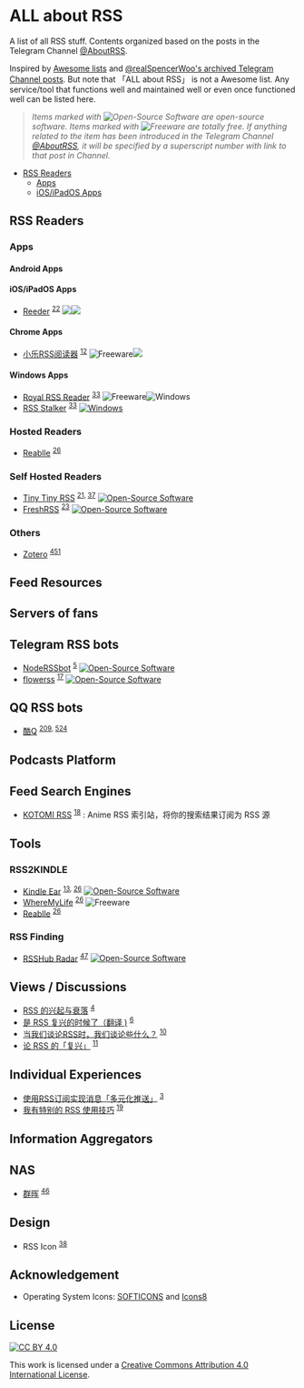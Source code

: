 # ALL about RSS

A list of all RSS stuff. Contents organized based on the posts in the Telegram Channel [@AboutRSS](https://t.me/s/aboutrss).

Inspired by [Awesome lists](https://github.com/sindresorhus/awesome) and [@realSpencerWoo's archived Telegram Channel posts](https://t.me/realSpencerWoo/63). But note that 「ALL about RSS」 is not a Awesome list. Any service/tool that functions well and maintained well or even once functioned well can be listed here.

> _Items marked with ![Open-Source Software][oss icon] are open-source software. Items marked with ![Freeware][freeware icon] are totally free. If anything related to the item has been introduced in the Telegram Channel [@AboutRSS](https://t.me/s/aboutrss), it will be specified by a superscript number with link to that post in Channel._

- [RSS Readers](#rss-readers)
  - [Apps](#Apps)
  - [iOS/iPadOS Apps](#iosipados-apps)

## RSS Readers

### Apps

#### Android Apps

#### iOS/iPadOS Apps

- [Reeder](https://reederapp.com/) <sup>[22](https://t.me/aboutrss/22)</sup> [![][iPhone icon]](https://itunes.apple.com/us/app/reeder-4/id1449412357?ls=1&mt=8)[![][Mac icon]](https://itunes.apple.com/us/app/reeder-4/id1449412482?ls=1&mt=12)

#### Chrome Apps

- [小乐RSS阅读器](https://sites.google.com/site/zzllrrrssreader/) <sup>[12](https://t.me/aboutrss/12)</sup> ![Freeware][freeware icon][![][Chrome icon]](https://chrome.google.com/webstore/detail/zzllrr-rss-reader-local/aphanomkkjgledipighdfjnilhfenpam)

#### Windows Apps

- [Royal RSS Reader](http://the-sz.com/products/royal/) <sup>[33](https://t.me/aboutrss/33)</sup> ![Freeware][freeware icon]![Windows][Windows icon]
- [RSS Stalker](https://blog.richasy.cn/document/rss/) <sup>[33](https://t.me/aboutrss/33)</sup> [![Windows][Windows icon]](https://www.microsoft.com/store/productId/9N85PV1RJD6V)

### Hosted Readers

- [Reablle](https://reabble.com/) <sup>[26](https://t.me/aboutrss/26)</sup>

### Self Hosted Readers

- [Tiny Tiny RSS](https://tt-rss.org) <sup>[21](https://t.me/aboutrss/21), [37](https://t.me/aboutrss/37)</sup> [![Open-Source Software][oss icon]](https://git.tt-rss.org/fox/tt-rss)
- [FreshRSS](https://freshrss.org) <sup>[23](https://t.me/aboutrss/23)</sup> [![Open-Source Software][oss icon]](https://github.com/FreshRSS/freshrss.org)

### Others

- [Zotero](https://zotero.org) <sup>[451](https://t.me/aboutrss/451)</sup>

## Feed Resources

## Servers of fans

## Telegram RSS bots

- [NodeRSSbot](https://t.me/NodeRSS_bot) <sup>[5](https://t.me/aboutrss/5)</sup> [![Open-Source Software][oss icon]](https://github.com/fengkx/NodeRSSBot)
- [flowerss](https://t.me/rssflowbot) <sup>[17](https://t.me/aboutrss/17)</sup> [![Open-Source Software][oss icon]](https://github.com/indes/flowerss-bot)

## QQ RSS bots

- [酷Q](https://cqp.cc/) <sup>[209](https://t.me/aboutrss/209), [524](https://t.me/aboutrss/524)</sup>

## Podcasts Platform

## Feed Search Engines

- [KOTOMI RSS](https://moe4sale.in/) <sup>[18](https://t.me/aboutrss/18)</sup> : Anime RSS 索引站，将你的搜索结果订阅为 RSS 源

## Tools

### RSS2KINDLE

- [Kindle Ear](https://github.com/cdhigh/KindleEar) <sup>[13](https://t.me/aboutrss/13), [26](https://t.me/aboutrss/26)</sup> [![Open-Source Software][oss icon]](https://github.com/cdhigh/KindleEar) 
- [WhereMyLife](http://wheremylife.cn/) <sup>[26](https://t.me/aboutrss/26)</sup> ![Freeware][freeware icon]
- [Reablle](https://reabble.com/) <sup>[26](https://t.me/aboutrss/26)</sup>

### RSS Finding

- [RSSHub Radar](https://chrome.google.com/webstore/detail/kefjpfngnndepjbopdmoebkipbgkggaa) <sup>[47](https://t.me/aboutrss/47)</sup> [![Open-Source Software][oss icon]](https://github.com/DIYgod/RSSHub-Radar) 

## Views / Discussions

- [RSS 的兴起与衰落](http://jandan.net/2018/10/14/the-rss.html) <sup>[4](https://t.me/aboutrss/4)</sup>
- [是 RSS 复兴的时候了（翻译 )](https://www.fengkx.top/post/translation-of-rss-revival/) <sup>[6](https://t.me/aboutrss/6)</sup>
- [当我们谈论RSS时，我们谈论些什么？](https://www.runningcheese.com/rss-feed) <sup>[10](https://t.me/aboutrss/10)</sup>
- [论 RSS 的「复兴」](https://sspai.com/post/43998) <sup>[11](https://t.me/aboutrss/11)</sup>


## Individual Experiences
- [使用RSS订阅实现消息「多元化推送」](https://www.newlearner.site/2019/05/11/rss.html) <sup>[3](https://t.me/aboutrss/3)</sup>
- [我有特别的 RSS 使用技巧](https://diygod.me/ohmyrss/index.html) <sup>[19](https://t.me/aboutrss/19)</sup>

## Information Aggregators

## NAS

- [群晖](https://www.synology.com/) <sup>[46](https://t.me/aboutrss/46)</sup>


## Design

- RSS Icon <sup>[38](https://t.me/aboutrss/38)</sup>

## Acknowledgement 

- Operating System Icons: [SOFTICONS](https://www.softicons.com/) and [Icons8](https://icons8.com)

## License

[![CC BY 4.0][cc-by-image]][cc-by]

This work is licensed under a [Creative Commons Attribution 4.0 International License][cc-by].

[cc-by]: http://creativecommons.org/licenses/by/4.0/
[cc-by-image]: https://i.creativecommons.org/l/by/4.0/88x31.png
[oss icon]: https://github.com/AboutRSS/ALL-about-RSS/raw/master/media/OSS.svg
[freeware icon]: https://github.com/AboutRSS/ALL-about-RSS/raw/master/media/free.svg
[Android icon]: https://github.com/AboutRSS/ALL-about-RSS/raw/master/media/android.png
[AppStore icon]: https://github.com/AboutRSS/ALL-about-RSS/raw/master/media/AppStore.png
[Mac icon]: https://github.com/AboutRSS/ALL-about-RSS/raw/master/media/icons8-mac-client-16.png
[iPhone icon]: https://github.com/AboutRSS/ALL-about-RSS/raw/master/media/icons8-iphone-16.png
[Windows icon]: https://github.com/AboutRSS/ALL-about-RSS/raw/master/media/icons8-windows-10-16.svg
[Linux icon]: https://github.com/AboutRSS/ALL-about-RSS/raw/master/media/Linux.png
[Chrome icon]: https://github.com/AboutRSS/ALL-about-RSS/raw/master/media/Google_Chrome.png
